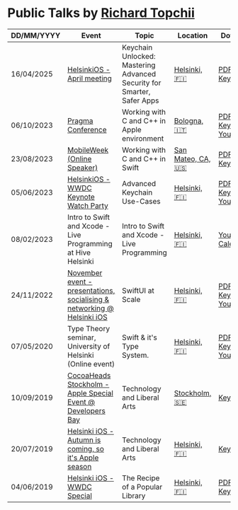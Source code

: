 # Public Talks by [Richard Topchii](https://github.com/richardtop/)

|DD/MM/YYYY|Event|Topic|Location|Downloads|
|---|---|---|---|---|
|16/04/2025|[HelsinkiOS - April meeting](https://www.meetup.com/helsinkios-mac-and-ios-developers/events/306972672/)|Keychain Unlocked: Mastering Advanced Security for Smarter, Safer Apps|[Helsinki, 🇫🇮](https://goo.gl/maps/A9DpFRbfsDMKpvmS6)| [PDF](https://github.com/user-attachments/files/19922716/Keychain_Unlocked_Richard_Topchii.pdf), [Keynote](https://github.com/user-attachments/files/19922719/Keychain_Unlocked_Richard_Topchii.key.zip)
|06/10/2023|[Pragma Conference](https://pragmaconference.com/l)|Working with C and C++ in Apple environment|[Bologna, 🇮🇹](https://maps.app.goo.gl/wqCNXaPywQQxjsAw9)| [PDF](https://github.com/richardtop/Speaking/files/12830929/Richard_Topchii_PragmaConference2023.pdf), [Keynote](https://github.com/richardtop/Speaking/files/12830943/Richard_Topchii_PragmaConference2023.key.zip), [YouTube](https://youtu.be/DSLRObswE3Y)
|23/08/2023|[MobileWeek (Online Speaker)](https://mobileweek.co/)|Working with C and C++ in Swift|[San Mateo, CA, 🇺🇸](https://maps.app.goo.gl/TVA89oBiAgTP5aQT8)|[PDF](https://github.com/richardtop/Speaking/files/12643449/RichardTopchii_MobileWeek2023.pdf), [Keynote](https://github.com/richardtop/Speaking/files/12643446/RichardTopchii_MobileWeek2023.key.zip)
|05/06/2023|[HelsinkiOS - WWDC Keynote Watch Party](https://www.meetup.com/helsinkios-mac-and-ios-developers/events/292970480/)|Advanced Keychain Use-Cases|[Helsinki, 🇫🇮](https://goo.gl/maps/A9DpFRbfsDMKpvmS6)|[PDF](https://github.com/richardtop/Speaking/files/11713469/Keychain.pdf), [Keynote](https://github.com/richardtop/Speaking/files/11713468/Keychain.key.zip), [YouTube](https://youtu.be/Lun1ACAETGQ)
|08/02/2023|Intro to Swift and Xcode - Live Programming at Hive Helsinki|Intro to Swift and Xcode - Live Programming|[Helsinki, 🇫🇮](https://goo.gl/maps/A9DpFRbfsDMKpvmS6)|[YouTube](https://www.youtube.com/watch?v=krIfO3s3ZrM), [CalendarApp](https://github.com/richardtop/CalendarApp)
|24/11/2022|[November event - presentations, socialising & networking @ Helsinki iOS](https://www.meetup.com/helsinkios-mac-and-ios-developers/events/289326034/)|SwiftUI at Scale|[Helsinki, 🇫🇮](https://goo.gl/maps/A9DpFRbfsDMKpvmS6)|[PDF](https://github.com/richardtop/Speaking/files/10096304/SwiftUI_at_Scale.pdf), [Keynote](https://github.com/richardtop/Speaking/files/10096308/SwiftUI_at_Scale.key.zip), [YouTube](https://youtu.be/DlE4B2daa_0)
|07/05/2020|Type Theory seminar, University of Helsinki (Online event)|Swift & it's Type System.|[Helsinki, 🇫🇮](https://goo.gl/maps/A9DpFRbfsDMKpvmS6)|[PDF](https://github.com/richardtop/Speaking/files/4871915/Swift.Type.System.pdf), [Keynote](https://github.com/richardtop/Speaking/files/4871913/Swift.Type.System.key.zip), [YouTube](https://www.youtube.com/watch?v=-61sV7wA7rw)|
|10/09/2019|[CocoaHeads Stockholm - Apple Special Event @ Developers Bay](https://www.meetup.com/CocoaHeads-Stockholm/events/264363877/)|Technology and Liberal Arts|[Stockholm, 🇸🇪](https://goo.gl/maps/9Xe83A4AMN2xu4xF8)|[Keynote](https://www.dropbox.com/s/oxejl6eirxdxcys/Stockholm.key?dl=0)|
|20/07/2019|[Helsinki iOS - Autumn is coming, so it's Apple season](https://www.meetup.com/HelsinkiOS-Mac-and-iOS-Developers/events/263769988/)|Technology and Liberal Arts|[Helsinki, 🇫🇮](https://goo.gl/maps/A9DpFRbfsDMKpvmS6)|[Keynote](https://www.dropbox.com/s/lj9gpwn56jin5dm/Helsinki.key?dl=0)|
|04/06/2019|[Helsinki iOS - WWDC Special](https://www.meetup.com/HelsinkiOS-Mac-and-iOS-Developers/events/261505398/)|The Recipe of a Popular Library|[Helsinki, 🇫🇮](https://goo.gl/maps/A9DpFRbfsDMKpvmS6)|[PDF](https://github.com/richardtop/Talks/files/3272691/wwdc.pdf), [Keynote](https://github.com/richardtop/Talks/files/3272700/wwdc.key.zip)|
